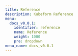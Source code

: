 ```yaml
---
title: Reference
description: Kubeform Reference
menu:
  docs_v0.0.1:
    identifier: reference
    name: Reference
    weight: 1000
    pre: dropdown
menu_name: docs_v0.0.1
---
```

